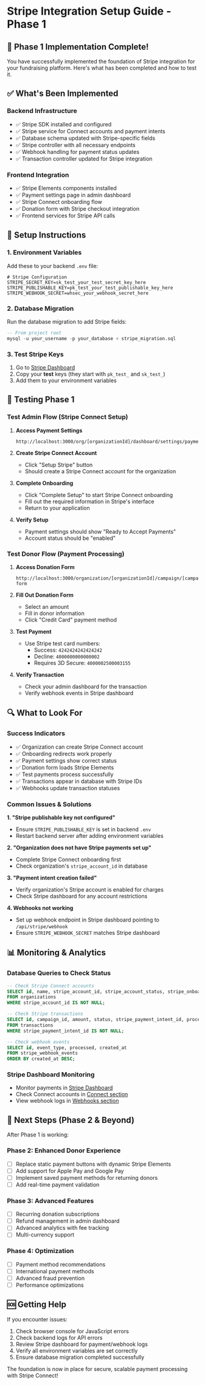 # Stripe Integration Setup Guide - Phase 1

## 🎉 Phase 1 Implementation Complete!

You have successfully implemented the foundation of Stripe integration for your fundraising platform. Here's what has been completed and how to test it.

## ✅ What's Been Implemented

### Backend Infrastructure
- ✅ Stripe SDK installed and configured
- ✅ Stripe service for Connect accounts and payment intents
- ✅ Database schema updated with Stripe-specific fields
- ✅ Stripe controller with all necessary endpoints
- ✅ Webhook handling for payment status updates
- ✅ Transaction controller updated for Stripe integration

### Frontend Integration
- ✅ Stripe Elements components installed
- ✅ Payment settings page in admin dashboard
- ✅ Stripe Connect onboarding flow
- ✅ Donation form with Stripe checkout integration
- ✅ Frontend services for Stripe API calls

## 🔧 Setup Instructions

### 1. Environment Variables
Add these to your backend `.env` file:

```env
# Stripe Configuration
STRIPE_SECRET_KEY=sk_test_your_test_secret_key_here
STRIPE_PUBLISHABLE_KEY=pk_test_your_test_publishable_key_here
STRIPE_WEBHOOK_SECRET=whsec_your_webhook_secret_here
```

### 2. Database Migration
Run the database migration to add Stripe fields:

```sql
-- From project root
mysql -u your_username -p your_database < stripe_migration.sql
```

### 3. Test Stripe Keys
1. Go to [Stripe Dashboard](https://dashboard.stripe.com/test/apikeys)
2. Copy your **test** keys (they start with `pk_test_` and `sk_test_`)
3. Add them to your environment variables

## 🧪 Testing Phase 1

### Test Admin Flow (Stripe Connect Setup)

1. **Access Payment Settings**
   ```
   http://localhost:3000/org/[organizationId]/dashboard/settings/payments
   ```

2. **Create Stripe Connect Account**
   - Click "Setup Stripe" button
   - Should create a Stripe Connect account for the organization

3. **Complete Onboarding**
   - Click "Complete Setup" to start Stripe Connect onboarding
   - Fill out the required information in Stripe's interface
   - Return to your application

4. **Verify Setup**
   - Payment settings should show "Ready to Accept Payments"
   - Account status should be "enabled"

### Test Donor Flow (Payment Processing)

1. **Access Donation Form**
   ```
   http://localhost:3000/organization/[organizationId]/campaign/[campaignId]/donation-form
   ```

2. **Fill Out Donation Form**
   - Select an amount
   - Fill in donor information
   - Click "Credit Card" payment method

3. **Test Payment**
   - Use Stripe test card numbers:
     - Success: `4242424242424242`
     - Decline: `4000000000000002`
     - Requires 3D Secure: `4000002500003155`

4. **Verify Transaction**
   - Check your admin dashboard for the transaction
   - Verify webhook events in Stripe dashboard

## 🔍 What to Look For

### Success Indicators
- ✅ Organization can create Stripe Connect account
- ✅ Onboarding redirects work properly
- ✅ Payment settings show correct status
- ✅ Donation form loads Stripe Elements
- ✅ Test payments process successfully
- ✅ Transactions appear in database with Stripe IDs
- ✅ Webhooks update transaction statuses

### Common Issues & Solutions

**1. "Stripe publishable key not configured"**
- Ensure `STRIPE_PUBLISHABLE_KEY` is set in backend `.env`
- Restart backend server after adding environment variables

**2. "Organization does not have Stripe payments set up"**
- Complete Stripe Connect onboarding first
- Check organization's `stripe_account_id` in database

**3. "Payment intent creation failed"**
- Verify organization's Stripe account is enabled for charges
- Check Stripe dashboard for any account restrictions

**4. Webhooks not working**
- Set up webhook endpoint in Stripe dashboard pointing to `/api/stripe/webhook`
- Ensure `STRIPE_WEBHOOK_SECRET` matches Stripe dashboard

## 📊 Monitoring & Analytics

### Database Queries to Check Status

```sql
-- Check Stripe Connect accounts
SELECT id, name, stripe_account_id, stripe_account_status, stripe_onboarding_completed 
FROM organizations 
WHERE stripe_account_id IS NOT NULL;

-- Check Stripe transactions
SELECT id, campaign_id, amount, status, stripe_payment_intent_id, processing_fee, net_amount
FROM transactions 
WHERE stripe_payment_intent_id IS NOT NULL;

-- Check webhook events
SELECT id, event_type, processed, created_at 
FROM stripe_webhook_events 
ORDER BY created_at DESC;
```

### Stripe Dashboard Monitoring
- Monitor payments in [Stripe Dashboard](https://dashboard.stripe.com/test/payments)
- Check Connect accounts in [Connect section](https://dashboard.stripe.com/test/connect/accounts)
- View webhook logs in [Webhooks section](https://dashboard.stripe.com/test/webhooks)

## 🚀 Next Steps (Phase 2 & Beyond)

After Phase 1 is working:

### Phase 2: Enhanced Donor Experience
- [ ] Replace static payment buttons with dynamic Stripe Elements
- [ ] Add support for Apple Pay and Google Pay
- [ ] Implement saved payment methods for returning donors
- [ ] Add real-time payment validation

### Phase 3: Advanced Features
- [ ] Recurring donation subscriptions
- [ ] Refund management in admin dashboard
- [ ] Advanced analytics with fee tracking
- [ ] Multi-currency support

### Phase 4: Optimization
- [ ] Payment method recommendations
- [ ] International payment methods
- [ ] Advanced fraud prevention
- [ ] Performance optimizations

## 🆘 Getting Help

If you encounter issues:

1. Check browser console for JavaScript errors
2. Check backend logs for API errors
3. Review Stripe dashboard for payment/webhook logs
4. Verify all environment variables are set correctly
5. Ensure database migration completed successfully

The foundation is now in place for secure, scalable payment processing with Stripe Connect!
